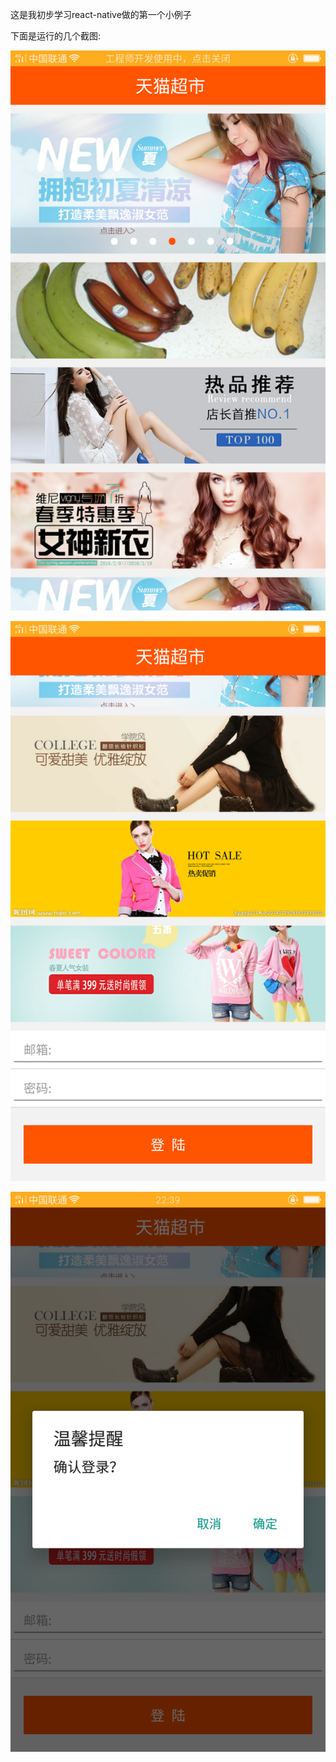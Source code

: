 这是我初步学习react-native做的第一个小例子

下面是运行的几个截图:

![image](https://github.com/tomyZhou/react_native_simple_demo_android/blob/master/scrrenshot/Screenshot_2017-07-31-22-39-32-79.png)





![image](https://github.com/tomyZhou/react_native_simple_demo_android/blob/master/scrrenshot/Screenshot_2017-07-31-22-39-38-18.png)






![image](https://github.com/tomyZhou/react_native_simple_demo_android/blob/master/scrrenshot/Screenshot_2017-07-31-22-39-41-87.png)